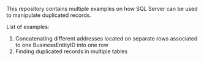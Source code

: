 This repository contains multiple examples on how SQL Server can be used to manipulate duplicated records.

List of examples:
1) Concatenating different addresses located on separate rows associated to one BusinessEntityID into one row
2) Finding duplicated records in multiple tables

